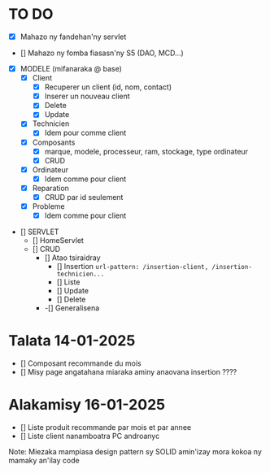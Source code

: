 # TO DO

- [x] Mahazo ny fandehan'ny servlet
- [] Mahazo ny fomba fiasasn'ny S5 (DAO, MCD...)
- [x] MODELE (mifanaraka @ base)
    - [x] Client
        - [x] Recuperer un client (id, nom, contact)
        - [x] Inserer un nouveau client
        - [x] Delete
        - [x] Update
    - [x] Technicien
        - [x] Idem pour comme client
    - [x] Composants 
        - [x] marque, modele, processeur, ram, stockage, type ordinateur
        - [x] CRUD
    - [x] Ordinateur
        - [x] Idem comme pour client
    - [x] Reparation
        - [x] CRUD par id seulement
    - [x] Probleme
        - [x] Idem comme pour client

- [] SERVLET 
    - [] HomeServlet
    - [] CRUD
        - [] Atao tsiraidray
            - [] Insertion `url-pattern: /insertion-client, /insertion-technicien...`
            - [] Liste
            - [] Update
            - [] Delete
        - -[] Generalisena


# Talata 14-01-2025
- [] Composant recommande du mois
- [] Misy page angatahana miaraka aminy anaovana insertion ????

# Alakamisy 16-01-2025
- [] Liste produit recommande par mois et par annee
- [] Liste client nanamboatra PC androanyc

Note: Miezaka mampiasa design pattern sy SOLID amin'izay mora kokoa ny mamaky an'ilay code